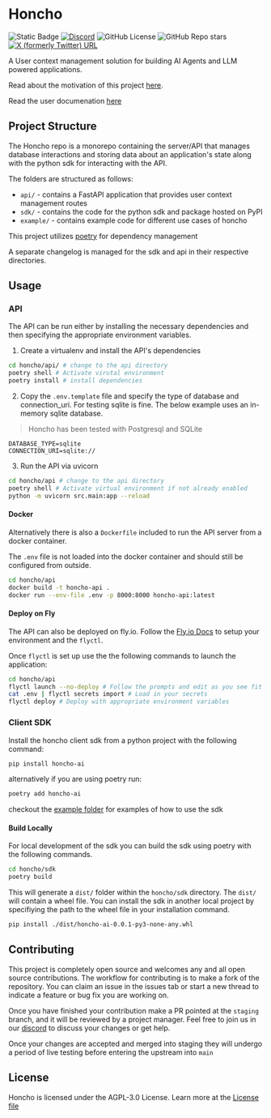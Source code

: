 # Honcho
![Static Badge](https://img.shields.io/badge/Version-0.0.1-blue)
[![Discord](https://img.shields.io/discord/1016845111637839922?style=flat&logo=discord&logoColor=23ffffff&label=Plastic%20Labs&labelColor=235865F2)](https://discord.gg/plasticlabs)
![GitHub License](https://img.shields.io/github/license/plastic-labs/honcho)
![GitHub Repo stars](https://img.shields.io/github/stars/plastic-labs/honcho)
[![X (formerly Twitter) URL](https://img.shields.io/twitter/url?url=https%3A%2F%2Ftwitter.com%2Fplastic_labs)](https://twitter.com/plastic_labs)

A User context management solution for building AI Agents and LLM powered
applications.

Read about the motivation of this project [here](https://blog.plasticlabs.ai).

Read the user documenation [here](https://docs.honcho.dev)

## Project Structure

The Honcho repo is a monorepo containing the server/API that manages database
interactions and storing data about an application's state along with the python
sdk for interacting with the API.

The folders are structured as follows:

- `api/` - contains a FastAPI application that provides user context management
  routes
- `sdk/` - contains the code for the python sdk and package hosted on PyPI
- `example/` - contains example code for different use cases of honcho

This project utilizes [poetry](https://python-poetry.org/) for dependency
management

A separate changelog is managed for the sdk and api in their respective
directories.

## Usage

### API

The API can be run either by installing the necessary dependencies and then
specifying the appropriate environment variables.

1. Create a virtualenv and install the API's dependencies

```bash
cd honcho/api/ # change to the api directory
poetry shell # Activate virutal environment
poetry install # install dependencies
```

2. Copy the `.env.template` file and specify the type of database and
   connection_uri. For testing sqlite is fine. The below example uses an
   in-memory sqlite database. 

> Honcho has been tested with Postgresql and SQLite

```env
DATABASE_TYPE=sqlite
CONNECTION_URI=sqlite://
```

3. Run the API via uvicorn

```bash
cd honcho/api # change to the api directory
poetry shell # Activate virtual environment if not already enabled
python -m uvicorn src.main:app --reload
```

#### Docker

Alternatively there is also a `Dockerfile` included to run the API server from a
docker container.

The `.env` file is not loaded into the docker container and should still be
configured from outside.

```bash
cd honcho/api
docker build -t honcho-api .
docker run --env-file .env -p 8000:8000 honcho-api:latest
```

#### Deploy on Fly

The API can also be deployed on fly.io. Follow the [Fly.io
Docs](https://fly.io/docs/getting-started/) to setup your environment and the
`flyctl`. 


Once `flyctl` is set up use the the following commands to launch the application:

```bash
cd honcho/api
flyctl launch --no-deploy # Follow the prompts and edit as you see fit
cat .env | flyctl secrets import # Load in your secrets
flyctl deploy # Deploy with appropriate environment variables
```

### Client SDK

Install the honcho client sdk from a python project with the following command:

```bash
pip install honcho-ai
```

alternatively if you are using poetry run:

```bash
poetry add honcho-ai
```

checkout the [example folder](./example/) for examples of how to use the sdk

#### Build Locally

For local development of the sdk you can build the sdk using poetry with the
following commands.

```bash
cd honcho/sdk
poetry build
```

This will generate a `dist/` folder within the `honcho/sdk` directory. The
`dist/` will contain a wheel file. You can install the sdk in another local
project by specifiying the path to the wheel file in your installation command.

```bash
pip install ./dist/honcho-ai-0.0.1-py3-none-any.whl
```

## Contributing

This project is completely open source and welcomes any and all open source
contributions. The workflow for contributing is to make a fork of the
repository. You can claim an issue in the issues tab or start a new thread to
indicate a feature or bug fix you are working on. 

Once you have finished your contribution make a PR pointed at the `staging`
branch, and it will be reviewed by a project manager. Feel free to join us in
our [discord](http://discord.gg/plasticlabs) to discuss your changes or get
help. 

Once your changes are accepted and merged into staging they will undergo a
period of live testing before entering the upstream into `main`

## License

Honcho is licensed under the AGPL-3.0 License. Learn more at the [License file](./LICENSE)
